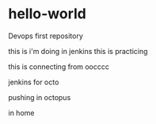 # hello-world
Devops first repository



this is i'm doing in jenkins
this is practicing

this is connecting from oocccc

jenkins for octo

pushing in octopus

in home
